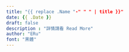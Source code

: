 ```yaml
---
title: "{{ replace .Name "-" " " | title }}"
date: {{ .Date }}
draft: false
description : "詳情請看 Read More"
author: "ERu"
font: "黑體"
---
```


